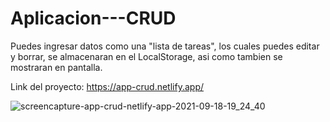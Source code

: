 ﻿# Aplicacion---CRUD
 
 Puedes ingresar datos como una "lista de tareas", los cuales puedes editar y borrar, se almacenaran en el LocalStorage, asi como tambien se mostraran en pantalla.
 
 Link del proyecto: https://app-crud.netlify.app/
 
 ![screencapture-app-crud-netlify-app-2021-09-18-19_24_40](https://user-images.githubusercontent.com/82996662/133911763-327f2701-e605-4c1e-a65e-d249253b749c.png)

 
 
 
